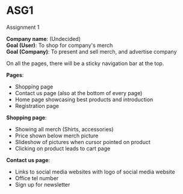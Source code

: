 # ASG1
Assignment 1

<p>
 <strong>Company name</strong>: (Undecided) <br>
 <strong>Goal (User)</strong>: To shop for company's merch <br>
 <strong>Goal (Company)</strong>: To present and sell merch, and advertise company <br>
 
 On all the pages, there will be a sticky navigation bar at the top.

 <strong>Pages</strong>:<ul>
 <li>Shopping page</li>
 <li>Contact us page (also at the bottom of every page)</li>
 <li>Home page showcasing best products and introduction</li>
 <li>Registration page</li> </ul>
 
 <strong>Shopping page</strong>:<ul>
 <li>Showing all merch (Shirts, accessories)</li>
 <li>Price shown below merch picture</li>
 <li>Slideshow of pictures when cursor pointed on product</li>
 <li>Clicking on product leads to cart page</li></ul>
 
 <strong>Contact us page</strong>:<ul>
 <li>Links to social media websites with logo of social media website</li>
 <li>Office tel number</li>
 <li>Sign up for newsletter</li></ul>
 
 

</p>
